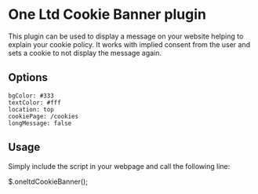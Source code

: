 # One Ltd Cookie Banner plugin

This plugin can be used to display a message on your website helping to explain your cookie policy. It works with implied consent from the user and sets a cookie to not display the message again.

## Options

```javascipt
bgColor: #333
textColor: #fff
location: top
cookiePage: /cookies
longMessage: false
```

## Usage

Simply include the script in your webpage and call the following line:

$.oneltdCookieBanner();


